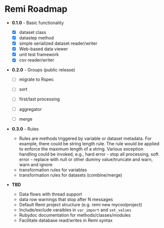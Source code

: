 # Remi Roadmap

* **0.1.0** - Basic functionality

  * [x] dataset class
  * [x] datastep method
  * [x] simple serialized dataset reader/writer
  * [x] Web-based data viewer
  * [x] unit test framework
  * [x] csv reader/writer

* **0.2.0** - Groups (public release)

  * [ ] migrate to Rspec
  * [ ] sort
  * [ ] first/last processing
  * [ ] aggregator
  * [ ] merge


* **0.3.0** - Rules

  * Rules are methods triggered by variable or dataset metadata.  For
    example, there could be string length rule.  The rule would be
    applied to enforce the maximum length of a string.  Various
    exception handling could be invoked, e.g., hard error - stop all
    processing, soft error - replace with null or other dummy
    value/truncate and warn, warn and ignore
  * transformation rules for variables
  * transformation rules for datasets (combine/merge)

* **TBD**

  * Data flows with thread support
  * data row warnings that stop after N messages
  * Default Remi project structure (e.g. remi new mycoolproject)
  * Include/exclude varaibles in `var_import` and `set_values`
  * Rubydoc documentation for methods/classes/modules
  * Facilitate database read/writes in Remi syntax
